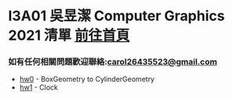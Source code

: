 # I3A01 吳昱潔 Computer Graphics 2021 清單 [前往首頁](https://wuyuchieh.github.io/test/index.html)
### 如有任何相關問題歡迎聯絡:[carol26435523@gmail.com](mailto:carol26435523@gmail.com)
- [hw0](https://github.com/WuYuChieh/test/blob/master/hw0.html) - BoxGeometry to CylinderGeometry
- [hw1](https://github.com/WuYuChieh/test/blob/master/hw1.html) - Clock
